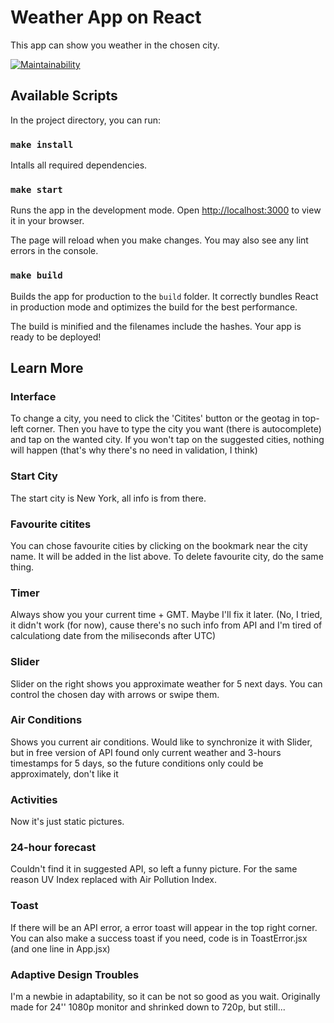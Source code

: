 # Weather App on React

This app can show you weather in the chosen city.

[![Maintainability](https://api.codeclimate.com/v1/badges/ede57c6fe30cdfec96f6/maintainability)](https://codeclimate.com/github/MaxGre99/React-Weather-Forecast-App/maintainability)

## Available Scripts

In the project directory, you can run:

### `make install`

Intalls all required dependencies.

### `make start`

Runs the app in the development mode.
Open [http://localhost:3000](http://localhost:3000) to view it in your browser.

The page will reload when you make changes.
You may also see any lint errors in the console.

### `make build`

Builds the app for production to the `build` folder.
It correctly bundles React in production mode and optimizes the build for the best performance.

The build is minified and the filenames include the hashes.
Your app is ready to be deployed!

## Learn More

### Interface

To change a city, you need to click the 'Citites' button or the geotag in top-left corner. Then you have to type the city you want (there is autocomplete) and tap on the wanted city. If you won't tap on the suggested cities, nothing will happen (that's why there's no need in validation, I think)

### Start City

The start city is New York, all info is from there.

### Favourite citites

You can chose favourite cities by clicking on the bookmark near the city name. It will be added in the list above. To delete favourite city, do the same thing.

### Timer

Always show you your current time + GMT. Maybe I'll fix it later. (No, I tried, it didn't work (for now), cause there's no such info from API and I'm tired of calculationg date from the miliseconds after UTC)

### Slider 

Slider on the right shows you approximate weather for 5 next days. You can control the chosen day with arrows or swipe them.

### Air Conditions

Shows you current air conditions. Would like to synchronize it with Slider, but in free version of API found only current weather and 3-hours timestamps for 5 days, so the future conditions only could be approximately, don't like it

### Activities 

Now it's just static pictures.

### 24-hour forecast

Couldn't find it in suggested API, so left a funny picture. For the same reason UV Index replaced with Air Pollution Index.

### Toast

If there will be an API error, a error toast will appear in the top right corner. You can also make a success toast if you need, code is in ToastError.jsx (and one line in App.jsx)

### Adaptive Design Troubles

I'm a newbie in adaptability, so it can be not so good as you wait. Originally made for 24'' 1080p monitor and shrinked down to 720p, but still...
